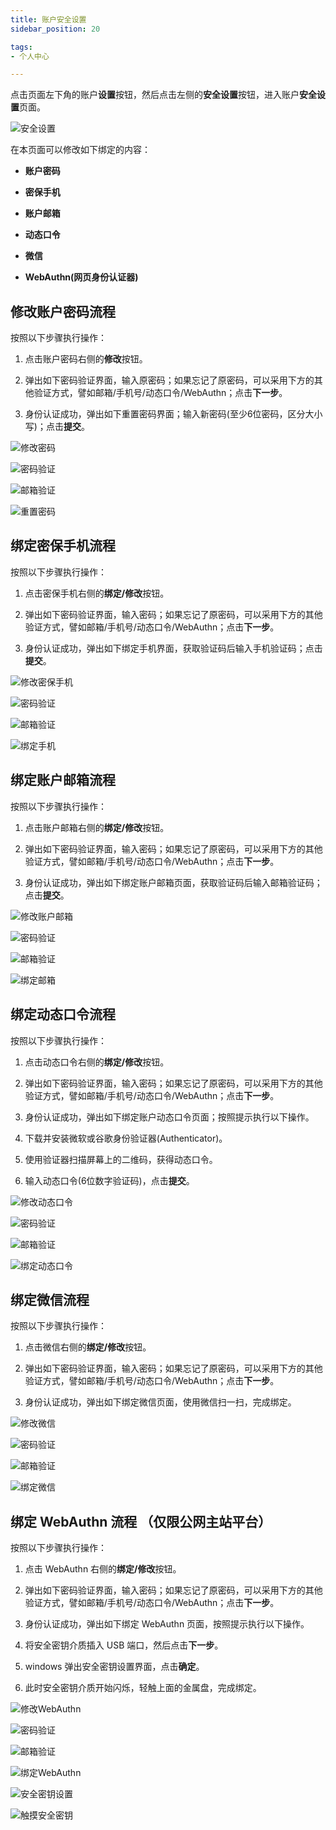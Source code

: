 ```yaml
---
title: 账户安全设置
sidebar_position: 20

tags: 
- 个人中心

---
```


点击页面左下角的账户**设置**按钮，然后点击左侧的**安全设置**按钮，进入账户**安全设置**页面。

![安全设置](./安全设置.png "安全设置")

在本页面可以修改如下绑定的内容：

+ **账户密码**

+ **密保手机**

+ **账户邮箱**

+ **动态口令**

+ **微信**

+ **WebAuthn(网页身份认证器)**

## 修改账户密码流程

按照以下步骤执行操作：

1. 点击账户密码右侧的**修改**按钮。

2. 弹出如下密码验证界面，输入原密码；如果忘记了原密码，可以采用下方的其他验证方式，譬如邮箱/手机号/动态口令/WebAuthn；点击**下一步**。
   
3. 身份认证成功，弹出如下重置密码界面；输入新密码(至少6位密码，区分大小写)；点击**提交**。

![修改密码](./修改密码.png "修改密码")

![密码验证](./密码验证.png "密码验证")

![邮箱验证](./邮箱验证.png "邮箱验证")

![重置密码](./重置密码.png "重置密码")

## 绑定密保手机流程

按照以下步骤执行操作：

1. 点击密保手机右侧的**绑定/修改**按钮。

2. 弹出如下密码验证界面，输入密码；如果忘记了原密码，可以采用下方的其他验证方式，譬如邮箱/手机号/动态口令/WebAuthn；点击**下一步**。
   
3. 身份认证成功，弹出如下绑定手机界面，获取验证码后输入手机验证码；点击**提交**。
   
![修改密保手机](./修改密保手机.png "修改密保手机")
   
![密码验证](./密码验证.png "密码验证")

![邮箱验证](./邮箱验证.png "邮箱验证")

![绑定手机](./绑定手机.png "绑定手机")

## 绑定账户邮箱流程

按照以下步骤执行操作：

1. 点击账户邮箱右侧的**绑定/修改**按钮。

2. 弹出如下密码验证界面，输入密码；如果忘记了原密码，可以采用下方的其他验证方式，譬如邮箱/手机号/动态口令/WebAuthn；点击**下一步**。
   
3. 身份认证成功，弹出如下绑定账户邮箱页面，获取验证码后输入邮箱验证码；点击**提交**。
   
![修改账户邮箱](./修改账户邮箱.png "修改账户邮箱")
   
![密码验证](./密码验证.png "密码验证")

![邮箱验证](./邮箱验证.png "邮箱验证")

![绑定邮箱](./绑定邮箱.png "绑定邮箱")

## 绑定动态口令流程

按照以下步骤执行操作：

1. 点击动态口令右侧的**绑定/修改**按钮。

2. 弹出如下密码验证界面，输入密码；如果忘记了原密码，可以采用下方的其他验证方式，譬如邮箱/手机号/动态口令/WebAuthn；点击**下一步**。
   
3. 身份认证成功，弹出如下绑定账户动态口令页面；按照提示执行以下操作。
   
4. 下载并安装微软或谷歌身份验证器(Authenticator)。

5. 使用验证器扫描屏幕上的二维码，获得动态口令。

6. 输入动态口令(6位数字验证码)，点击**提交**。
   
![修改动态口令](./修改动态口令.png "修改动态口令")
   
![密码验证](./密码验证.png "密码验证")

![邮箱验证](./邮箱验证.png "邮箱验证")

![绑定动态口令](./绑定动态口令.png "绑定动态口令")

## 绑定微信流程

按照以下步骤执行操作：

1. 点击微信右侧的**绑定/修改**按钮。

2. 弹出如下密码验证界面，输入密码；如果忘记了原密码，可以采用下方的其他验证方式，譬如邮箱/手机号/动态口令/WebAuthn；点击**下一步**。
   
3. 身份认证成功，弹出如下绑定微信页面，使用微信扫一扫，完成绑定。
   
![修改微信](./修改微信.png "修改微信")
   
![密码验证](./密码验证.png "密码验证")

![邮箱验证](./邮箱验证.png "邮箱验证")

![绑定微信](./绑定微信.png "绑定微信")


## 绑定 WebAuthn 流程 （仅限公网主站平台）

按照以下步骤执行操作：

1. 点击 WebAuthn 右侧的**绑定/修改**按钮。

2. 弹出如下密码验证界面，输入密码；如果忘记了原密码，可以采用下方的其他验证方式，譬如邮箱/手机号/动态口令/WebAuthn；点击**下一步**。
   
3. 身份认证成功，弹出如下绑定 WebAuthn 页面，按照提示执行以下操作。

4. 将安全密钥介质插入 USB 端口，然后点击**下一步**。

5. windows 弹出安全密钥设置界面，点击**确定**。

6. 此时安全密钥介质开始闪烁，轻触上面的金属盘，完成绑定。

![修改WebAuthn](./修改WebAuthn.png "修改WebAuthn")
   
![密码验证](./密码验证.png "密码验证")

![邮箱验证](./邮箱验证.png "邮箱验证")

![绑定WebAuthn](./绑定WebAuthn.png "绑定WebAuthn")

![安全密钥设置](./安全密钥设置.png "安全密钥设置")

![触摸安全密钥](./触摸安全密钥.png "触摸安全密钥")

